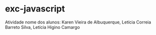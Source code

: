 # exc-javascript
Atividade 
nome dos alunos: Karen Vieira de Albuquerque, Letícia Correia Barreto Silva, Letícia Higino Camargo

